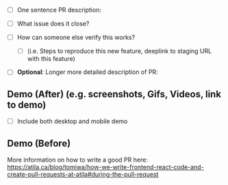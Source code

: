 - [ ] One sentence PR description: 

- [ ] What issue does it close?

- [ ] How can someone else verify this works? 
    - [ ] (i.e. Steps to reproduce this new feature, deeplink to staging URL with this feature)

- [ ] **Optional**: Longer more detailed description of PR:

## Demo (After) (e.g. screenshots, Gifs, Videos, link to demo)

- [ ] Include both desktop and mobile demo

## Demo (Before)


More information on how to write a good PR here: https://atila.ca/blog/tomiwa/how-we-write-frontend-react-code-and-create-pull-requests-at-atila#during-the-pull-request
